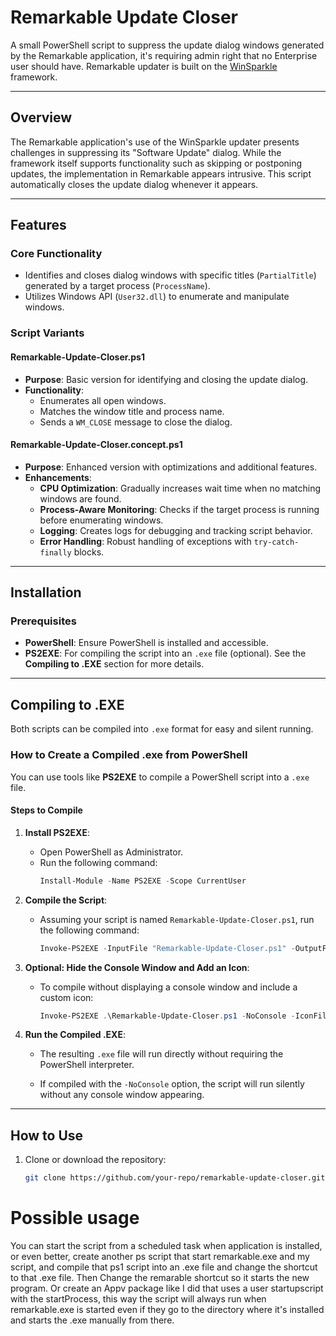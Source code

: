 # Remarkable Update Closer

A small PowerShell script to suppress the update dialog windows generated by the Remarkable application, it's requiring admin right that no Enterprise user should have.
Remarkable updater is built on the [WinSparkle](https://winsparkle.org) framework.

---

## Overview

The Remarkable application's use of the WinSparkle updater presents challenges in suppressing its "Software Update" dialog. While the framework itself supports functionality such as skipping or postponing updates, the implementation in Remarkable appears intrusive. This script automatically closes the update dialog whenever it appears.

---

## Features

### Core Functionality
- Identifies and closes dialog windows with specific titles (`PartialTitle`) generated by a target process (`ProcessName`).
- Utilizes Windows API (`User32.dll`) to enumerate and manipulate windows.

### Script Variants

#### Remarkable-Update-Closer.ps1
- **Purpose**: Basic version for identifying and closing the update dialog.
- **Functionality**:
  - Enumerates all open windows.
  - Matches the window title and process name.
  - Sends a `WM_CLOSE` message to close the dialog.

#### Remarkable-Update-Closer.concept.ps1
- **Purpose**: Enhanced version with optimizations and additional features.
- **Enhancements**:
  - **CPU Optimization**: Gradually increases wait time when no matching windows are found.
  - **Process-Aware Monitoring**: Checks if the target process is running before enumerating windows.
  - **Logging**: Creates logs for debugging and tracking script behavior.
  - **Error Handling**: Robust handling of exceptions with `try-catch-finally` blocks.

---

## Installation

### Prerequisites
- **PowerShell**: Ensure PowerShell is installed and accessible.
- **PS2EXE**: For compiling the script into an `.exe` file (optional). See the **Compiling to .EXE** section for more details.

---

## Compiling to .EXE

Both scripts can be compiled into `.exe` format for easy and silent running. 

### How to Create a Compiled .exe from PowerShell
You can use tools like **PS2EXE** to compile a PowerShell script into a `.exe` file.

#### Steps to Compile

1. **Install PS2EXE**:
   - Open PowerShell as Administrator.
   - Run the following command:
     ```powershell
     Install-Module -Name PS2EXE -Scope CurrentUser
     ```

2. **Compile the Script**:
   - Assuming your script is named `Remarkable-Update-Closer.ps1`, run the following command:
     ```powershell
     Invoke-PS2EXE -InputFile "Remarkable-Update-Closer.ps1" -OutputFile "Remarkable-Update-Closer.exe"
     ```

3. **Optional: Hide the Console Window and Add an Icon**:
   - To compile without displaying a console window and include a custom icon:
     ```powershell
     Invoke-PS2EXE .\Remarkable-Update-Closer.ps1 -NoConsole -IconFile "C:\Temp\Icon.ico"
     ```

4. **Run the Compiled .EXE**:
   - The resulting `.exe` file will run directly without requiring the PowerShell interpreter.

   - If compiled with the `-NoConsole` option, the script will run silently without any console window appearing.

---

## How to Use

1. Clone or download the repository:
   ```bash
   git clone https://github.com/your-repo/remarkable-update-closer.git

# Possible usage
You can start the script from a scheduled task when application is installed, or even better, create another ps script that start remarkable.exe and my script, and compile that ps1 script into an .exe file and change the shortcut to that .exe file.
Then Change the remarable shortcut so it starts the new program.
Or create an Appv package like I did that uses a user startupscript with the startProcess, this way the script will always run when remarkable.exe is started even if they go to the directory where it's installed and starts the .exe manually from there.
